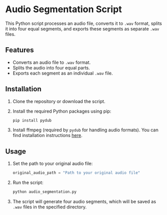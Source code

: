 # Audio Segmentation Script

This Python script processes an audio file, converts it to `.wav` format, splits it into four equal segments, and exports these segments as separate `.wav` files.

## Features

- Converts an audio file to `.wav` format.
- Splits the audio into four equal parts.
- Exports each segment as an individual `.wav` file.

## Installation

1. Clone the repository or download the script.
2. Install the required Python packages using pip:

    ```bash
    pip install pydub
    ```

3. Install ffmpeg (required by `pydub` for handling audio formats). You can find installation instructions [here](https://ffmpeg.org/download.html).

## Usage

1. Set the path to your original audio file:

    ```python
    original_audio_path = "Path to your original audio file"
    ```

2. Run the script:

    ```bash
    python audio_segmentation.py
    ```

3. The script will generate four audio segments, which will be saved as `.wav` files in the specified directory.
